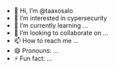 - 👋 Hi, I’m @taaxosalo
- 👀 I’m interested in cypersecurity
- 🌱 I’m currently learning ...
- 💞️ I’m looking to collaborate on ...
- 📫 How to reach me ...
- 😄 Pronouns: ...
- ⚡ Fun fact: ...

<!---
taaxosalo/taaxosalo is a ✨ special ✨ repository because its `README.md` (this file) appears on your GitHub profile.
You can click the Preview link to take a look at your changes.
--->

